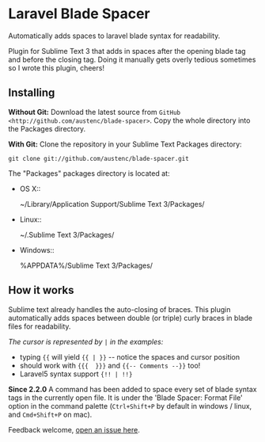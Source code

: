 Laravel Blade Spacer
============

Automatically adds spaces to laravel blade syntax for readability.

Plugin for Sublime Text 3 that adds in spaces after the opening blade tag and before the closing tag. Doing it manually gets overly tedious sometimes so I wrote this plugin, cheers!

Installing
----------
**Without Git:** Download the latest source from `GitHub <http://github.com/austenc/blade-spacer>`. Copy the whole directory into the Packages directory.

**With Git:** Clone the repository in your Sublime Text Packages directory:

    git clone git://github.com/austenc/blade-spacer.git

The "Packages" packages directory is located at:

* OS X::

    ~/Library/Application Support/Sublime Text 3/Packages/

* Linux::

    ~/.Sublime Text 3/Packages/

* Windows::

    %APPDATA%/Sublime Text 3/Packages/

How it works
----------

Sublime text already handles the auto-closing of braces. This plugin automatically adds spaces between double (or triple) curly braces in blade files for readability.

_The cursor is represented by ` | ` in the examples:_

 * typing `{{` will yield `{{ | }}` -- notice the spaces and cursor position
 * should work with `{{{  }}}` and `{{-- Comments --}}` too!
 * Laravel5 syntax support `{!! | !!}`

 **Since 2.2.0**
 A command has been added to space every set of blade syntax tags in the currently open file. It is under the 'Blade Spacer: Format File' option in the command palette (`Ctrl+Shift+P` by default in windows / linux, and `Cmd+Shift+P` on mac).

Feedback welcome, [open an issue here](https://github.com/austenc/blade-spacer/issues). 
